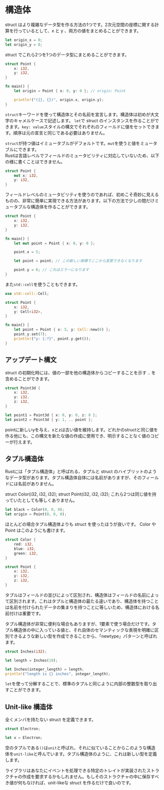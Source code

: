 # 構造体
struct はより複雑なデータ型を作る方法の1つです。2次元空間の座標に関する計算を行っているとして、x と y 、両方の値をまとめることができます。
```Rust
let origin_x = 0;
let origin_y = 0;
```
struct でこれら2つを1つのデータ型にまとめることができます。
```Rust
struct Point {
    x: i32,
    y: i32,
}

fn main() {
    let origin = Point { x: 0, y: 0 }; // origin: Point

    println!("({}, {})", origin.x, origin.y);
}
```
`struct`キーワードを使って構造体とその名前を宣言します。構造体は初めが大文字のキャメルケースで記述します。
`let`で struct のインスタンスを作ることができます。`key: value`スタイルの構文でそれぞれのフィールドに値をセットできます。順序は元の宣言と同じである必要はありません。

`struct`が持つ値はイミュータブルがデフォルトです。`mut`を使うと値をミュータブルにできます。  
Rustは言語レベルでフィールドのミュータビリティに対応していないため、以下の様に書くことはできません。
```Rust
struct Point {
    mut x: i32,
    y: i32,
}
```
フィールドレベルのミュータビリティを使うのであれば、初めこそ奇妙に見えるものの、非常に簡単に実現できる方法があります。以下の方法で少しの間だけミュータブルな構造体を作ることができます。
```Rust
struct Point {
    x: i32,
    y: i32,
}

fn main() {
    let mut point = Point { x: 0, y: 0 };

    point.x = 5;

    let point = point; // この新しい束縛でここから変更できなくなります

    point.y = 6; // これはエラーになります
}
```
また`std::cell`を使うこともできます。
```Rust
use std::cell::Cell;

struct Point {
    x: i32,
    y: Cell<i32>,
}

fn main() {
    let point = Point { x: 5, y: Cell::new(6) };
    point.y.set(7);
    println!("y: {:?}", point.y.get());
}
```

## アップデート構文

struct の初期化時には、値の一部を他の構造体からコピーすることを示す .. を含めることができます。
```Rust
struct Point3d {
    x: i32,
    y: i32,
    z: i32,
}

let point1 = Point3d { x: 0, y: 0, z: 0 };
let point2 = Point3d { y: 1, .. point };
```
pointに新しいyを与え、xとzは古い値を維持します。どれかのstructと同じ値を作る他にも、この構文を新たな値の作成に使用でき、明示することなく値のコピーが行えます。

## タプル構造体

Rustには「タプル構造体」と呼ばれる、タプルと struct のハイブリットのようなデータ型があります。タプル構造体自体には名前がありますが、そのフィールドには名前がありません。

struct Color(i32, i32, i32);
struct Point(i32, i32, i32);
これら2つは同じ値を持っていたとしても等しくありません。
```Rust
let black = Color(0, 0, 0);
let origin = Point(0, 0, 0);
```
ほとんどの場合タプル構造体よりも struct を使ったほうが良いです。 Color や Point はこのようにも書けます。
```Rust
struct Color {
    red: i32,
    blue: i32,
    green: i32,
}

struct Point {
    x: i32,
    y: i32,
    z: i32,
}
```

タプルはフィールドの並びによって区別され、構造体はフィールドの名前によって区別されます。これはタプルと構造体の最たる違いであり、構造体を持つことは名前を付けられたデータの集まりを持つことに等しいため、構造体における名前付けは重要です。

タプル構造体が非常に便利な場合もありますが、1要素で使う場合だけです。タプル構造体の中に入っている値と、それ自体のセマンティックな表現を明確に区別できるような新しい型を作成できることから、「newtype」パターンと呼ばれます。

```Rust
struct Inches(i32);

let length = Inches(10);

let Inches(integer_length) = length;
println!("length is {} inches", integer_length);
```
`let`を使って分解することで、標準のタプルと同じように内部の整数型を取り出すことができます。

## Unit-like 構造体

全くメンバを持たない struct を定義できます。
```Rust
struct Electron;

let x = Electron;
```
空のタプルである`()`は`unit`と呼ばれ、それに似ていることからこのような構造体を`unit-like`と呼んでいます。タプル構造体のように、これは新しい型を定義します。

ライブラリはあなたにイベントを処理できる特定のトレイトが実装されたストラクチャの作成を要求するかもしれません。もしそのストラクチャの中に保存すべき値が何もなければ、unit-likeな struct を作るだけで良いのです。
